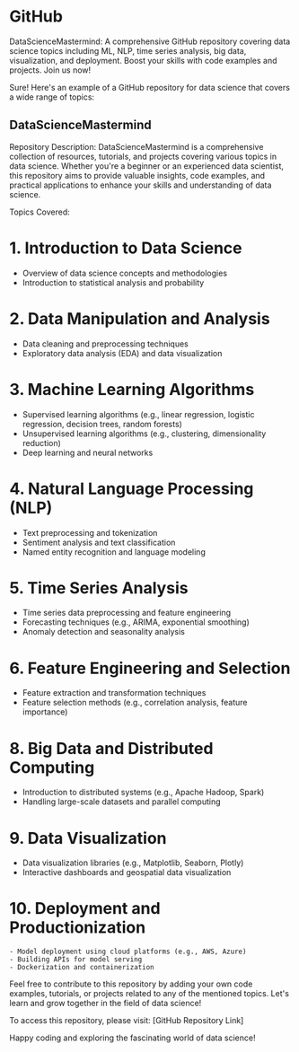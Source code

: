 # GitHub
DataScienceMastermind: A comprehensive GitHub repository covering data science topics including ML, NLP, time series analysis, big data, visualization, and deployment. Boost your skills with code examples and projects. Join us now!

Sure! Here's an example of a GitHub repository for data science that covers a wide range of topics:

## DataScienceMastermind

Repository Description:
DataScienceMastermind is a comprehensive collection of resources, tutorials, and projects covering various topics in data science. Whether you're a beginner or an experienced data scientist, this repository aims to provide valuable insights, code examples, and practical applications to enhance your skills and understanding of data science.

Topics Covered:
# 1. Introduction to Data Science
   - Overview of data science concepts and methodologies
   - Introduction to statistical analysis and probability

# 2. Data Manipulation and Analysis
   - Data cleaning and preprocessing techniques
   - Exploratory data analysis (EDA) and data visualization

# 3. Machine Learning Algorithms
   - Supervised learning algorithms (e.g., linear regression, logistic regression, decision trees, random forests)
   - Unsupervised learning algorithms (e.g., clustering, dimensionality reduction)
   - Deep learning and neural networks

# 4. Natural Language Processing (NLP)
   - Text preprocessing and tokenization
   - Sentiment analysis and text classification
   - Named entity recognition and language modeling

# 5. Time Series Analysis
   - Time series data preprocessing and feature engineering
   - Forecasting techniques (e.g., ARIMA, exponential smoothing)
   - Anomaly detection and seasonality analysis

# 6. Feature Engineering and Selection
   - Feature extraction and transformation techniques
   - Feature selection methods (e.g., correlation analysis, feature importance)

# 8. Big Data and Distributed Computing
   - Introduction to distributed systems (e.g., Apache Hadoop, Spark)
   - Handling large-scale datasets and parallel computing

# 9. Data Visualization
   - Data visualization libraries (e.g., Matplotlib, Seaborn, Plotly)
   - Interactive dashboards and geospatial data visualization

# 10. Deployment and Productionization
    - Model deployment using cloud platforms (e.g., AWS, Azure)
    - Building APIs for model serving
    - Dockerization and containerization

Feel free to contribute to this repository by adding your own code examples, tutorials, or projects related to any of the mentioned topics. Let's learn and grow together in the field of data science!

To access this repository, please visit: [GitHub Repository Link]

Happy coding and exploring the fascinating world of data science!
